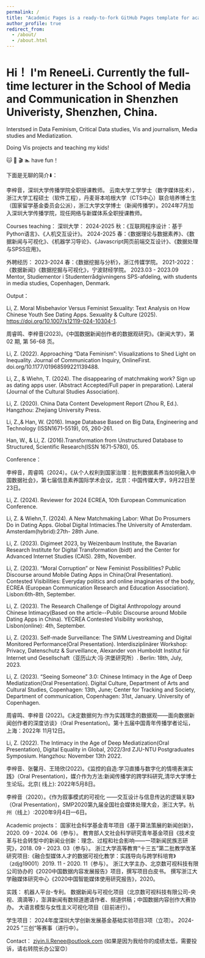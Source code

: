 ```yaml
---
permalink: /
title: "Academic Pages is a ready-to-fork GitHub Pages template for academic personal websites"
author_profile: true
redirect_from: 
  - /about/
  - /about.html
---
```





Hi！ I'm ReneeLi. Currently the full-time lecturer in the School of Media and Communication in Shenzhen Univeristy, Shenzhen, China.
======
Interstsed in Data Feminism, Critical Data studies, Vis and journalism, Media studies and Mediatization.

Doing Vis projects and teaching my kids!

🐱 🍷 🎬 🏊 have fun！

下面是无聊的简介⬇️：

李梓音，深圳大学传播学院全职授课教师。 云南大学工学学士（数字媒体技术），浙江大学工程硕士（软件工程），丹麦哥本哈根大学（CTS中心）联合培养博士生（国家留学基金委员会公派），浙江大学文学博士（新闻传播学）。2024年7月加入深圳大学传播学院，现任网络与新媒体系全职授课教师。

Courses teaching： 深圳大学： 2024-2025 秋：《互联网程序设计：基于Python语言》、《人机交互设计》。 2024-2025 春：《数据理论与数据素养》、《数据新闻与可视化》、《机器学习导论》、《Javascript网页前端交互设计》、《数据处理与SPSS应用》。

外聘经历： 2023-2024 春：《数据挖掘与分析》，浙江传媒学院。 2021-2022： 《数据新闻》《数据挖掘与可视化》，宁波财经学院。 2023.03 - 2023.09 Mentor, Studiementor i Studenterrådgivningens SPS-afdeling, with students in media studies, Copenhagen, Denmark.

Output：

Li, Z. Moral Misbehavior Versus Feminist Sexuality: Text Analysis on How Chinese Youth See Dating Apps. Sexuality & Culture (2025). https://doi.org/10.1007/s12119-024-10304-1.

周睿鸣、李梓音(2023)。《中国数据新闻创作者的数据观研究》。《新闻大学》，第 02 期, 第 56-68 页。

Li, Z. (2022). Approaching “Data Feminism”: Visualizations to Shed Light on Inequality. Journal of Communication Inquiry, OnlineFirst. doi.org/10.1177/01968599221139488.

Li, Z., & Wiehn, T. (2024). The disappearing of matchmaking work? Sign up as dating apps user. (Abstract Accepted/Full paper in preparation). Lateral (Journal of the Cultural Studies Association).

Li, Z. (2020). China Data Content Development Report (Zhou R, Ed.). Hangzhou: Zhejiang University Press.

Li, Z.,& Han, W. (2016). Image Database Based on Big Data, Engineering and Technology (ISSN1671-5519), 05, 260-261.

Han, W., & Li, Z. (2016).Transformation from Unstructured Database to Structured, Scientific Research(ISSN 1671-5780), 05.

Conference：

李梓音，周睿鸣（2024）。《从个人权利到国家治理：批判数据素养当如何融入中国数据社会》，第七届信息素养国际学术会议，北京：中国传媒大学，9月22日至23日。

Li, Z. (2024). Reviewer for 2024 ECREA, 10th European Communication Conference.

Li, Z. & Wiehn,T. (2024). A New Matchmaking Labor: What Do Prosumers Do in Dating Apps. Global Digital Intimacies.The University of Amsterdam. Amsterdam(hybrid):27th- 28th June.

Li, Z. (2023). Digimeet 2023, by Weizenbaum Institute, the Bavarian Research Institute for Digital Transformation (bidt) and the Center for Advanced Internet Studies (CAIS). 28th, November.

Li, Z. (2023). “Moral Corruption” or New Feminist Possibilities? Public Discourse around Mobile Dating Apps in China(Oral Presentation). Contested Visibilities: Everyday politics and online imaginaries of the body, ECREA (European Communication Research and Education Association). Lisbon:6th-8th, September.

Li, Z. (2023). The Research Challenge of Digital Anthropology around Chinese Intimacy(Based on the article--Public Discourse around Mobile Dating Apps in China). YECREA Contested Visibility workshop, Lisbon(online): 4th, September.

Li, Z. (2023). Self-made Surveillance: The SWM Livestreaming and Digital Monitored Performance(Oral Presentation). Interdisziplinärer Workshop: Privacy, Datenschutz & Surveillance, Alexander von Humboldt Institut für Internet und Gesellschaft（亚历山大·冯·洪堡研究所）. Berlin: 18th, July, 2023.

Li, Z. (2023). “Seeing Someone” 3.0: Chinese Intimacy in the Age of Deep Mediatization(Oral Presentation). Digital Culture, Department of Arts and Cultural Studies, Copenhagen: 13th, June; Center for Tracking and Society, Department of communication, Copenhagen: 31st, January. University of Copenhagen.

周睿鸣、李梓音 (2022)。《决定数据何为:作为实践理念的数据观——面向数据新闻创作者的深度访谈》（Oral Presentation)。第十五届中国青年传播学者论坛，上海：2022年 11月12日。

Li, Z. (2022). The Intimacy in the Age of Deep Mediatization(Oral Presentation), Digital Equality in Global, 2022/3rd ZJU-NTU Postgraduates Symposium. Hangzhou: November 13th 2022.

李梓音、张馨月、王琦欣(2022)。《监控的自造:学习直播与数字化的情境表演实践》（Oral Presentation)，媒介作为方法:新闻传播学的跨学科研究,清华大学博士生论坛。北京( 线上): 2022年5月8日。

李梓音（2020）。《作为叙事模式的可视化 ——交互设计与信息传达的逻辑关联》（Oral Presentation)，SMP2020第九届全国社会媒体处理大会，浙江大学。杭州（线上）:2020年9月4日—6日。

Academic projects： 国家社会科学基金青年项目《基于算法策展的新闻创新》，2020. 09 - 2024. 06（参与）。 教育部人文社会科学研究青年基金项目《技术变革与社会转型中的新闻业创新：理念、过程和社会影响——一项新闻民族志研究》，2018. 09 - 2023. 03（参与）。 浙江大学高等教育“十三五”第二批教学改革研究项目:《融合型媒体人才的数据可视化教学：实践导向与跨学科培育》（zdjg19001）2019. 11 - 2020. 11（参与）。 浙江大学主办、北京数可视科技有限公司协办的《2020中国数据内容发展报告》项目，撰写项目白皮书。 撰写浙江大学融媒体研究中心《2020中国智能媒体使用研究报告》，2020。

实践： 机器人平台-专利。 数据新闻与可视化项目（北京数可视科技有限公司-央视、滴滴等），澎湃新闻有数频道邀请作者、频道供稿；中国数据内容创作大赛协办。 大语言模型与女性主义可视化项目（目前进行）。

学生项目： 2024年度深圳大学创新发展基金基础实验项目3项（立项）。 2024-2025 ”三创“等赛事（进行中）。

Contact： ziyin.li.Renee@outlook.com (如果是因为我给你的成绩太低，需要投诉，请右转院长办公室😊）
